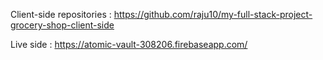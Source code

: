 Client-side repositories :  https://github.com/raju10/my-full-stack-project-grocery-shop-client-side



Live side : https://atomic-vault-308206.firebaseapp.com/
